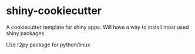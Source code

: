 # shiny-cookiecutter
A cookiecutter template for shiny apps.  Will have a way to install most used shiny packages.

Use r2py packsge for python/linux
